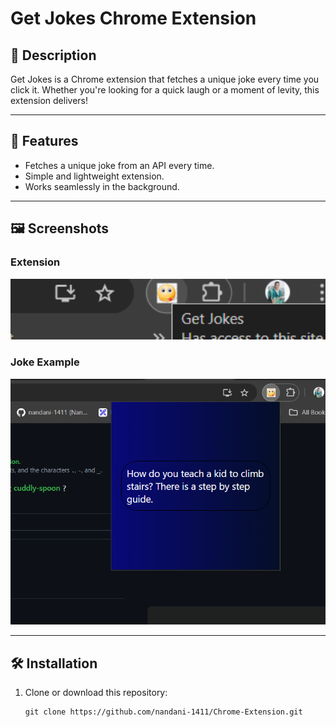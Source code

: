 # Get Jokes Chrome Extension

## 📖 Description
Get Jokes is a Chrome extension that fetches a unique joke every time you click it. Whether you're looking for a quick laugh or a moment of levity, this extension delivers!

---

## 🚀 Features
<ul>
  <li>Fetches a unique joke from an API every time.</li>
  <li>Simple and lightweight extension.</li>
  <li>Works seamlessly in the background.</li>
</ul>

---

## 🖼️ Screenshots

<h3>Extension</h3>
<img src="./screenshot//extension.png" alt="Popup Interface" width="600">

<h3>Joke Example</h3>
<img src="./screenshot//showJoke.png" alt="Joke Example" width="600">

---

## 🛠️ Installation

<ol>
  <li>Clone or download this repository:
    <pre><code>git clone https://github.com/nandani-1411/Chrome-Extension.git</code></pre>
  </li>
</ol>
